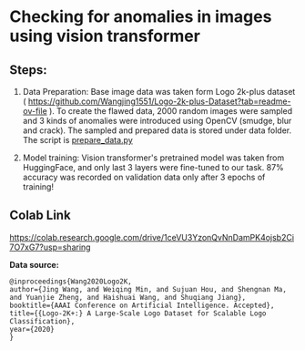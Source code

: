 # Checking for anomalies in images using vision transformer

## Steps:

1. Data Preparation: Base image data was taken form Logo 2k-plus dataset ( https://github.com/Wangjing1551/Logo-2k-plus-Dataset?tab=readme-ov-file ). To create the flawed data, 2000 random images were sampled and 3 kinds of anomalies were introduced using OpenCV (smudge, blur and crack). The sampled and prepared data is stored under data folder. The script is [prepare_data.py](prepare_data.py)
   
2. Model training: Vision transformer's pretrained model was taken from HuggingFace, and only last 3 layers were fine-tuned to our task. 87% accuracy was recorded on validation data only after 3 epochs of training!

## Colab Link

https://colab.research.google.com/drive/1ceVU3YzonQvNnDamPK4ojsb2Ci7O7xG7?usp=sharing


**Data source:**

```
@inproceedings{Wang2020Logo2K,
author={Jing Wang, and Weiqing Min, and Sujuan Hou, and Shengnan Ma, and Yuanjie Zheng, and Haishuai Wang, and Shuqiang Jiang},
booktitle={AAAI Conference on Artificial Intelligence. Accepted},
title={{Logo-2K+:} A Large-Scale Logo Dataset for Scalable Logo Classification},
year={2020}
}
```
